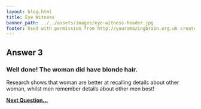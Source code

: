 ```yaml
---
layout: blog.html
title: Eye Witness
banner_path: ../../assets/images/eye-witness-header.jpg
footer: Used with permission from http://youramazingbrain.org.uk created by At-Bristol Science centre
---
```

## Answer 3

### Well done! The woman did have blonde hair.

Research shows that woman are better at recalling details about other woman, whilst men remember details about other men best!

[**Next Question...**](eye-witness-p10)

